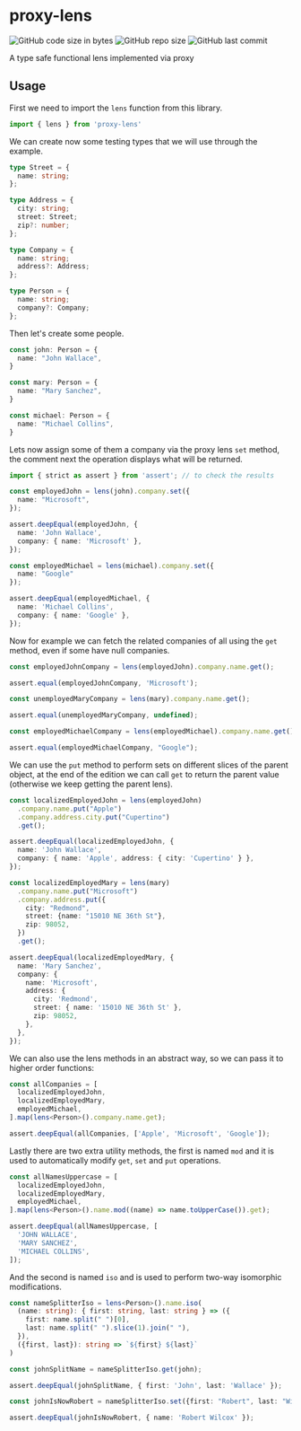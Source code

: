 # proxy-lens

![GitHub code size in bytes](https://img.shields.io/github/languages/code-size/aynik/proxy-lens.svg)
![GitHub repo size](https://img.shields.io/github/repo-size/aynik/proxy-lens.svg)
![GitHub last commit](https://img.shields.io/github/last-commit/aynik/proxy-lens.svg)

A type safe functional lens implemented via proxy

## Usage

First we need to import the `lens` function from this library.


```typescript
import { lens } from 'proxy-lens'
```

We can create now some testing types that we will use through the example.

```typescript
type Street = {
  name: string;
};

type Address = {
  city: string;
  street: Street;
  zip?: number;
};

type Company = {
  name: string;
  address?: Address;
};

type Person = {
  name: string;
  company?: Company;
};
```

Then let's create some people.

```typescript
const john: Person = {
  name: "John Wallace",
}

const mary: Person = {
  name: "Mary Sanchez",
}

const michael: Person = {
  name: "Michael Collins",
}
```

Lets now assign some of them a company via the proxy lens `set` method, the comment next the operation displays what will be returned.


```typescript
import { strict as assert } from 'assert'; // to check the results

const employedJohn = lens(john).company.set({
  name: "Microsoft",
});

assert.deepEqual(employedJohn, {
  name: 'John Wallace',
  company: { name: 'Microsoft' },
});

const employedMichael = lens(michael).company.set({
  name: "Google"
});

assert.deepEqual(employedMichael, {
  name: 'Michael Collins',
  company: { name: 'Google' },
});
```

Now for example we can fetch the related companies of all using the `get` method, even if some have null companies.

```typescript
const employedJohnCompany = lens(employedJohn).company.name.get();

assert.equal(employedJohnCompany, 'Microsoft');

const unemployedMaryCompany = lens(mary).company.name.get();

assert.equal(unemployedMaryCompany, undefined);

const employedMichaelCompany = lens(employedMichael).company.name.get();

assert.equal(employedMichaelCompany, "Google");
```

We can use the `put` method to perform sets on different slices of the parent object, at the end of the edition we can call `get` to return the parent value (otherwise we keep getting the parent lens).

```typescript
const localizedEmployedJohn = lens(employedJohn)
  .company.name.put("Apple")
  .company.address.city.put("Cupertino")
  .get();

assert.deepEqual(localizedEmployedJohn, {
  name: 'John Wallace',
  company: { name: 'Apple', address: { city: 'Cupertino' } },
});

const localizedEmployedMary = lens(mary)
  .company.name.put("Microsoft")
  .company.address.put({
    city: "Redmond",
    street: {name: "15010 NE 36th St"},
    zip: 98052,
  })
  .get();

assert.deepEqual(localizedEmployedMary, {
  name: 'Mary Sanchez',
  company: {
    name: 'Microsoft',
    address: {
      city: 'Redmond',
      street: { name: '15010 NE 36th St' },
      zip: 98052,
    },
  },
});
```

We can also use the lens methods in an abstract way, so we can pass it to higher order functions:

```typescript
const allCompanies = [
  localizedEmployedJohn,
  localizedEmployedMary,
  employedMichael,
].map(lens<Person>().company.name.get);

assert.deepEqual(allCompanies, ['Apple', 'Microsoft', 'Google']);
```

Lastly there are two extra utility methods, the first is named `mod` and it is used to automatically modify `get`, `set` and `put` operations.

```typescript
const allNamesUppercase = [
  localizedEmployedJohn,
  localizedEmployedMary,
  employedMichael,
].map(lens<Person>().name.mod((name) => name.toUpperCase()).get);

assert.deepEqual(allNamesUppercase, [
  'JOHN WALLACE',
  'MARY SANCHEZ',
  'MICHAEL COLLINS',
]);
```

And the second is named `iso` and is used to perform two-way isomorphic modifications.

```typescript
const nameSplitterIso = lens<Person>().name.iso(
  (name: string): { first: string, last: string } => ({
    first: name.split(" ")[0],
    last: name.split(" ").slice(1).join(" "),
  }),
  ({first, last}): string => `${first} ${last}`
)

const johnSplitName = nameSplitterIso.get(john);

assert.deepEqual(johnSplitName, { first: 'John', last: 'Wallace' });

const johnIsNowRobert = nameSplitterIso.set({first: "Robert", last: "Wilcox"}, john);

assert.deepEqual(johnIsNowRobert, { name: 'Robert Wilcox' });
```
